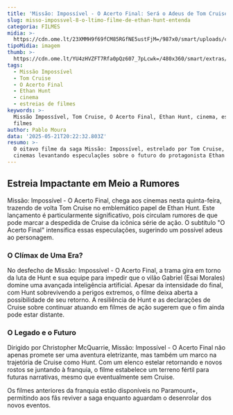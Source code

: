 ```yaml
---
title: 'Missão: Impossível - O Acerto Final: Será o Adeus de Tom Cruise à Franquia?'
slug: misso-impossvel-8-o-ltimo-filme-de-ethan-hunt-entenda
categoria: FILMES
midia: >-
  https://cdn.ome.lt/23XMMH9f69fCM85RGfNE5ustFjM=/987x0/smart/uploads/conteudo/fotos/Design_sem_nome_23_usH0It4.jpg
tipoMidia: imagem
thumb: >-
  https://cdn.ome.lt/YU4zHVZFT7Rfa0pQz607_7pLcwk=/480x360/smart/extras/conteudos/Design_sem_nome_23_9lwGzjG.jpg
tags:
  - Missão Impossível
  - Tom Cruise
  - O Acerto Final
  - Ethan Hunt
  - cinema
  - estreias de filmes
keywords: >-
  Missão Impossível, Tom Cruise, O Acerto Final, Ethan Hunt, cinema, estreias de
  filmes
author: Pablo Moura
data: '2025-05-21T20:22:32.803Z'
resumo: >-
  O oitavo filme da saga Missão: Impossível, estrelado por Tom Cruise, chega aos
  cinemas levantando especulações sobre o futuro do protagonista Ethan Hunt.
---
```


## Estreia Impactante em Meio a Rumores

Missão: Impossível - O Acerto Final, chega aos cinemas nesta quinta-feira, trazendo de volta Tom Cruise no emblemático papel de Ethan Hunt. Este lançamento é particularmente significativo, pois circulam rumores de que pode marcar a despedida de Cruise da icônica série de ação. O subtítulo "O Acerto Final" intensifica essas especulações, sugerindo um possível adeus ao personagem.

### O Clímax de Uma Era?

No desfecho de Missão: Impossível - O Acerto Final, a trama gira em torno da luta de Hunt e sua equipe para impedir que o vilão Gabriel (Esai Morales) domine uma avançada inteligência artificial. Apesar da intensidade do final, com Hunt sobrevivendo a perigos extremos, o filme deixa aberta a possibilidade de seu retorno. A resiliência de Hunt e as declarações de Cruise sobre continuar atuando em filmes de ação sugerem que o fim ainda pode estar distante.

### O Legado e o Futuro

Dirigido por Christopher McQuarrie, Missão: Impossível - O Acerto Final não apenas promete ser uma aventura eletrizante, mas também um marco na trajetória de Cruise como Hunt. Com um elenco estelar retornando e novos rostos se juntando à franquia, o filme estabelece um terreno fértil para futuras narrativas, mesmo que eventualmente sem Cruise.

Os filmes anteriores da franquia estão disponíveis no Paramount+, permitindo aos fãs reviver a saga enquanto aguardam o desenrolar dos novos eventos.
